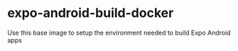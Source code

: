 # expo-android-build-docker
Use this base image to setup the environment needed to build Expo Android apps
